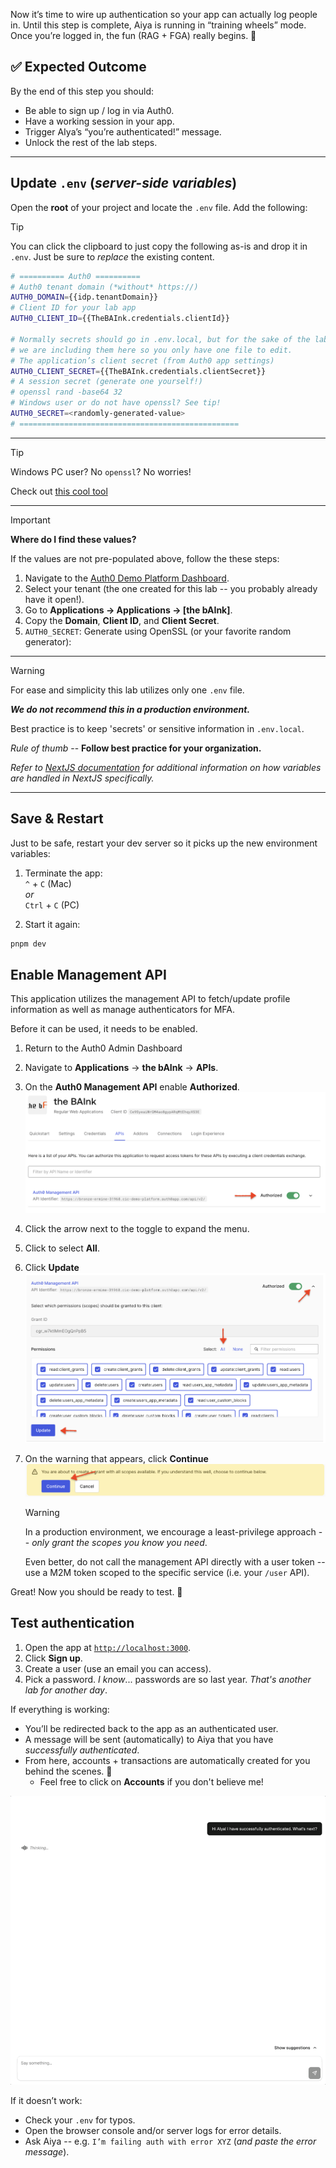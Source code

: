 Now it’s time to wire up authentication so your app can actually log people in. Until this step is complete, Aiya is running in “training wheels” mode. Once you’re logged in, the fun (RAG + FGA) really begins. 🚀

## ✅ Expected Outcome

By the end of this step you should:

- Be able to sign up / log in via Auth0.
- Have a working session in your app.
- Trigger AIya’s “you’re authenticated!” message.
- Unlock the rest of the lab steps.
---

## Update `.env` (*server-side variables*)

Open the **root** of your project and locate the `.env` file. Add the following:

> [!TIP]
> You can click the clipboard to just copy the following as-is and drop it in `.env`. Just be sure to *replace* the existing content.

```bash
# ========== Auth0 ==========
# Auth0 tenant domain (*without* https://)
AUTH0_DOMAIN={{idp.tenantDomain}}
# Client ID for your lab app
AUTH0_CLIENT_ID={{TheBAInk.credentials.clientId}}

# Normally secrets should go in .env.local, but for the sake of the lab
# we are including them here so you only have one file to edit.
# The application’s client secret (from Auth0 app settings)
AUTH0_CLIENT_SECRET={{TheBAInk.credentials.clientSecret}}
# A session secret (generate one yourself!)
# openssl rand -base64 32
# Windows user or do not have openssl? See tip!
AUTH0_SECRET=<randomly-generated-value>
# =================================================
```
---
> [!TIP]
> Windows PC user? No `openssl`? No worries!
>
> Check out [this cool tool](https://www.cryptool.org/en/cto/openssl/)
---
> [!IMPORTANT]
> **Where do I find these values?**
>
> If the values are not pre-populated above, follow the these steps:
> 1. Navigate to the [Auth0 Demo Platform Dashboard](https://manage.cic-demo-platform.auth0app.com/dashboard).
> 2. Select your tenant (the one created for this lab -- you probably already have it open!).
> 3. Go to **Applications → Applications → \[the bAInk]**.
> 4. Copy the **Domain**, **Client ID**, and **Client Secret**.
> 5. `AUTH0_SECRET`: Generate using OpenSSL (or your favorite random generator):

---

> [!WARNING]
> For ease and simplicity this lab utilizes only one `.env` file.
>
> ***We do not recommend this in a production environment.***
>
> Best practice is to keep 'secrets' or sensitive information in `.env.local`.
>
> *Rule of thumb* -- **Follow best practice for your organization.**
>
> *Refer to [NextJS documentation](https://nextjs.org/docs/app/guides/environment-variables) for additional information on how variables are handled in NextJS specifically.*

---

## Save & Restart

Just to be safe, restart your dev server so it picks up the new environment variables:

1. Terminate the app:
<br>`^` + `C` (Mac)
<br> *or*
<br>`Ctrl` + `C` (PC)

2. Start it again:
```bash
pnpm dev
```

## Enable Management API
This application utilizes the management API to fetch/update profile information as well as manage authenticators for MFA.

Before it can be used, it needs to be enabled.

1. Return to the Auth0 Admin Dashboard
2. Navigate to **Applications** → **the bAInk** → **APIs**.
3. On the **Auth0 Management API** enable **Authorized**.
   ![Enable Management API](./assets/images/the-bAInk-mgmt-enable.png)
4. Click the arrow next to the toggle to expand the menu.
5. Click to select **All**.
6. Click **Update**
   ![Select All Management API Scopes](./assets/images/the-bAInk-mgmt-scopes.png)
7. On the warning that appears, click **Continue**
   ![Select All Management API Scopes](./assets/images/the-bAInk-mgmt-warn.png)

    > [!WARNING]
    > In a production environment, we encourage a least-privilege approach -- *only grant the scopes you know you need*.
    >
    > Even better, do not call the management API directly with a user token -- use a M2M token scoped to the specific service (i.e. your `/user` API).

Great! Now you should be ready to test. 🥳

## Test authentication

1. Open the app at [`http://localhost:3000`](http://localhost:3000).
2. Click **Sign up**.
3. Create a user (use an email you can access).
4. Pick a password. *I know*... passwords are so last year. *That's another lab for another day*.

If everything is working:

* You’ll be redirected back to the app as an authenticated user.
* A message will be sent (automatically) to Aiya that you have *successfully authenticated*.
* From here, accounts + transactions are automatically created for you behind the scenes. 🎉
  * Feel free to click on **Accounts** if you don't believe me!

![First Auth message](./assets/images/the-bAInk-post-auth.gif)

If it doesn’t work:

* Check your `.env` for typos.
* Open the browser console and/or server logs for error details.
* Ask Aiya -- e.g. `I’m failing auth with error XYZ` (*and paste the error message*).